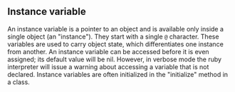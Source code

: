 ## Instance variable

An instance variable is a pointer to an object and is available only inside a single object (an "instance"). They start with a single `@` character. These variables are used to carry object state, which differentiates one instance from another. An instance variable can be accessed before it is even assigned; its default value will be nil. However, in verbose mode the ruby interpreter will issue a warning about accessing a variable that is not declared. Instance variables are often initialized in the "initialize" method in a class.